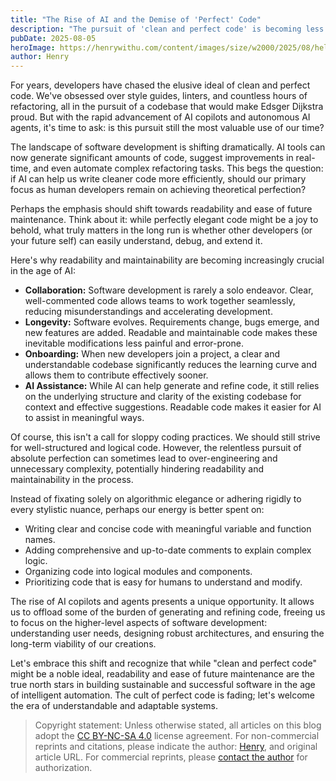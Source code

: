 ```yaml
---
title: "The Rise of AI and the Demise of 'Perfect' Code"
description: "The pursuit of 'clean and perfect code' is becoming less necessary, as the focus for developers shifts to prioritizing readability and ease of future maintenance."
pubDate: 2025-08-05
heroImage: https://henrywithu.com/content/images/size/w2000/2025/08/helloworld.webp
author: Henry
---
```


For years, developers have chased the elusive ideal of clean and perfect code. We've obsessed over style guides, linters, and countless hours of refactoring, all in the pursuit of a codebase that would make Edsger Dijkstra proud. But with the rapid advancement of AI copilots and autonomous AI agents, it's time to ask: is this pursuit still the most valuable use of our time?

The landscape of software development is shifting dramatically. AI tools can now generate significant amounts of code, suggest improvements in real-time, and even automate complex refactoring tasks. This begs the question: if AI can help us write cleaner code more efficiently, should our primary focus as human developers remain on achieving theoretical perfection?

Perhaps the emphasis should shift towards readability and ease of future maintenance. Think about it: while perfectly elegant code might be a joy to behold, what truly matters in the long run is whether other developers (or your future self) can easily understand, debug, and extend it.

Here's why readability and maintainability are becoming increasingly crucial in the age of AI:

- **Collaboration:** Software development is rarely a solo endeavor. Clear, well-commented code allows teams to work together seamlessly, reducing misunderstandings and accelerating development.
- **Longevity:** Software evolves. Requirements change, bugs emerge, and new features are added. Readable and maintainable code makes these inevitable modifications less painful and error-prone.
- **Onboarding:** When new developers join a project, a clear and understandable codebase significantly reduces the learning curve and allows them to contribute effectively sooner.
- **AI Assistance:** While AI can help generate and refine code, it still relies on the underlying structure and clarity of the existing codebase for context and effective suggestions. Readable code makes it easier for AI to assist in meaningful ways.

Of course, this isn't a call for sloppy coding practices. We should still strive for well-structured and logical code. However, the relentless pursuit of absolute perfection can sometimes lead to over-engineering and unnecessary complexity, potentially hindering readability and maintainability in the process.

Instead of fixating solely on algorithmic elegance or adhering rigidly to every stylistic nuance, perhaps our energy is better spent on:

- Writing clear and concise code with meaningful variable and function names.
- Adding comprehensive and up-to-date comments to explain complex logic.
- Organizing code into logical modules and components.
- Prioritizing code that is easy for humans to understand and modify.

The rise of AI copilots and agents presents a unique opportunity. It allows us to offload some of the burden of generating and refining code, freeing us to focus on the higher-level aspects of software development: understanding user needs, designing robust architectures, and ensuring the long-term viability of our creations.

Let's embrace this shift and recognize that while "clean and perfect code" might be a noble ideal, readability and ease of future maintenance are the true north stars in building sustainable and successful software in the age of intelligent automation. The cult of perfect code is fading; let's welcome the era of understandable and adaptable systems.

> Copyright statement: Unless otherwise stated, all articles on this blog adopt the [CC BY-NC-SA 4.0](https://creativecommons.org/licenses/by-nc-sa/4.0/?ref=henrywithu.com) license agreement. For non-commercial reprints and citations, please indicate the author: [Henry](https://henrywithu.com/), and original article URL. For commercial reprints, please [contact the author](mailto:henry@henrywithu.com) for authorization.
